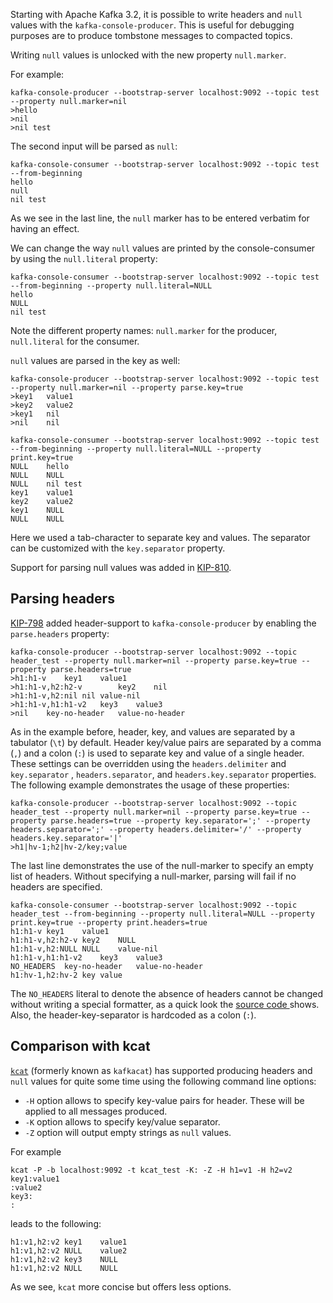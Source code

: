 Starting with Apache Kafka 3.2, it is possible to write headers and `null` values with the `kafka-console-producer`. This is useful for debugging purposes are to produce tombstone messages to compacted topics.

Writing `null` values is unlocked with the new property `null.marker`.

For example:
```shell
kafka-console-producer --bootstrap-server localhost:9092 --topic test --property null.marker=nil
>hello
>nil
>nil test
```
The second input will be parsed as `null`:
```shell
kafka-console-consumer --bootstrap-server localhost:9092 --topic test --from-beginning
hello
null
nil test
```
As we see in the last line, the `null` marker has to be entered verbatim for having an effect.

We can change the way `null` values are printed by the console-consumer by using the `null.literal` property:
```shell
kafka-console-consumer --bootstrap-server localhost:9092 --topic test --from-beginning --property null.literal=NULL
hello
NULL
nil test
```
Note the different property names: `null.marker` for the producer, `null.literal` for the consumer.

`null` values are parsed in the key as well:
```shell
kafka-console-producer --bootstrap-server localhost:9092 --topic test --property null.marker=nil --property parse.key=true
>key1	value1
>key2	value2
>key1	nil
>nil	nil

kafka-console-consumer --bootstrap-server localhost:9092 --topic test --from-beginning --property null.literal=NULL --property print.key=true
NULL	hello
NULL	NULL
NULL	nil test
key1	value1
key2	value2
key1	NULL
NULL	NULL
```
Here we used a tab-character to separate key and values. The separator can be customized with the `key.separator` property.

Support for parsing null values was added in [KIP-810](https://cwiki.apache.org/confluence/display/KAFKA/KIP-810%3A+Allow+producing+records+with+null+values+in+Kafka+Console+Producer).

## Parsing headers

[KIP-798](https://cwiki.apache.org/confluence/display/KAFKA/KIP-798%3A+Add+possibility+to+write+kafka+headers+in+Kafka+Console+Producer) added header-support to `kafka-console-producer` by enabling the `parse.headers` property:
```shell
kafka-console-producer --bootstrap-server localhost:9092 --topic header_test --property null.marker=nil --property parse.key=true --property parse.headers=true
>h1:h1-v	key1	value1
>h1:h1-v,h2:h2-v        key2	nil
>h1:h1-v,h2:nil	nil	value-nil
>h1:h1-v,h1:h1-v2	key3	value3
>nil	key-no-header	value-no-header
```
As in the example before, header, key, and values are separated by a tabulator (`\t`) by default. Header key/value pairs are separated by a comma (`,`) and a colon (`:`) is used to separate key and value of a single header. These settings can be overridden using the `headers.delimiter` and `key.separator` , `headers.separator`, and `headers.key.separator` properties.
The following example demonstrates the usage of these properties:
```shell
kafka-console-producer --bootstrap-server localhost:9092 --topic header_test --property null.marker=nil --property parse.key=true --property parse.headers=true --property key.separator=';' --property headers.separator=';' --property headers.delimiter='/' --property headers.key.separator='|'
>h1|hv-1;h2|hv-2/key;value
```

The last line demonstrates the use of the null-marker to specify an empty list of headers. Without specifying a null-marker, parsing will fail if no headers are specified.

```shell
kafka-console-consumer --bootstrap-server localhost:9092 --topic header_test --from-beginning --property null.literal=NULL --property print.key=true --property print.headers=true
h1:h1-v	key1	value1
h1:h1-v,h2:h2-v	key2	NULL
h1:h1-v,h2:NULL	NULL	value-nil
h1:h1-v,h1:h1-v2	key3	value3
NO_HEADERS	key-no-header	value-no-header
h1:hv-1,h2:hv-2	key	value
```
The `NO_HEADERS` literal to denote the absence of headers cannot be changed without writing a special formatter, as a quick look the [source code ](https://github.com/apache/kafka/blob/481fefb4f9ca0ecf83b72116977416d3a0472127/core/src/main/scala/kafka/tools/ConsoleConsumer.scala#L569)  shows. Also, the header-key-separator is hardcoded as a colon (`:`).


## Comparison with kcat

[`kcat`](https://github.com/edenhill/kcat) (formerly known as `kafkacat`) has supported producing headers and `null` values for quite some time using the following command line options:

- `-H` option allows to specify key-value pairs for header. These will be applied to all messages produced.
- `-K` option allows to specify key/value separator.
- `-Z` option will output empty strings as `null` values.

For example
```shell
kcat -P -b localhost:9092 -t kcat_test -K: -Z -H h1=v1 -H h2=v2
key1:value1
:value2
key3:
:
```
leads to the following:
```
h1:v1,h2:v2	key1	value1
h1:v1,h2:v2	NULL	value2
h1:v1,h2:v2	key3	NULL
h1:v1,h2:v2	NULL	NULL
```

As we see, `kcat` more concise but offers less options.
